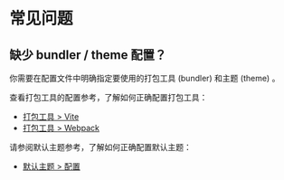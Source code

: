 # 常见问题

## 缺少 bundler / theme 配置？

你需要在配置文件中明确指定要使用的打包工具 (bundler) 和主题 (theme) 。

查看打包工具的配置参考，了解如何正确配置打包工具：

- [打包工具 > Vite](../reference/bundler/vite.md)
- [打包工具 > Webpack](../reference/bundler/webpack.md)

请参阅默认主题参考，了解如何正确配置默认主题：

- [默认主题 > 配置](https://ecosystem.vuejs.press/zh/themes/default/)
